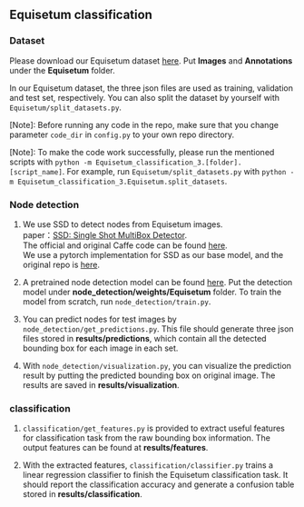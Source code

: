 ## Equisetum classification

### Dataset
Please download our Equisetum dataset [here](). Put **Images** and **Annotations** under the **Equisetum** folder.

In our Equisetum dataset, the three json files are used as training, validation and test set, respectively. You can also split the dataset by yourself with `Equisetum/split_datasets.py`.

[Note]: Before running any code in the repo, make sure that you change parameter `code_dir` in `config.py` to your own repo directory. 
 
[Note]: To make the code work successfully, please run the mentioned scripts with `python -m Equisetum_classification_3.[folder].[script_name]`. For example, run `Equisetum/split_datasets.py` with `python -m Equisetum_classification_3.Equisetum.split_datasets`.

### Node detection
1. We use SSD to detect nodes from Equisetum images.  
paper：[SSD: Single Shot MultiBox Detector](https://arxiv.org/pdf/1512.02325.pdf).  
The official and original Caffe code can be found [here](https://github.com/weiliu89/caffe/tree/ssd).  
We use a pytorch implementation for SSD as our base model, and the original repo is [here](https://github.com/amdegroot/ssd.pytorch).

2. A pretrained node detection model can be found [here](). Put the detection model under **node_detection/weights/Equisetum** folder. To train the model from scratch, run `node_detection/train.py`.

3. You can predict nodes for test images by `node_detection/get_predictions.py`. This file should generate three json files stored in **results/predictions**, which contain all the detected bounding box for each image in each set. 

4. With `node_detection/visualization.py`, you can visualize the prediction result by putting the predicted bounding box on original image. The results are saved in **results/visualization**.

### classification
1. `classification/get_features.py` is provided to extract useful features for classification task from the raw bounding box information. The output features can be found at **results/features**.

2. With the extracted features, `classification/classifier.py` trains a linear regression classifier to finish the Equisetum classification task. It should report the classification accuracy and generate a confusion table stored in **results/classification**.



